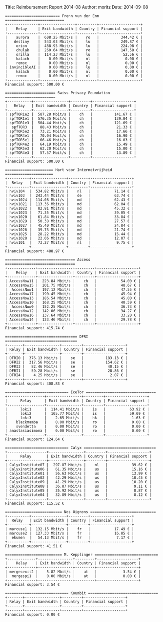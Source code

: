 Title: Reimbursement Report 2014-08
Author: moritz 
Date: 2014-09-08


    ========================= Frenn vun der Enn ===========================
    +--------------+----------------+---------+-------------------+
    |    Relay     | Exit bandwidth | Country | Financial support |
    +--------------+----------------+---------+-------------------+
    |    aurora    |  608.25 Mbit/s |    ro   |          344.42 € |
    |   destiny    |  543.03 Mbit/s |    lu   |          249.87 € |
    |    orion     |  488.95 Mbit/s |    lu   |          224.98 € |
    |    chulak    |  260.64 Mbit/s |    ro   |          147.58 € |
    |    orilla    |  114.23 Mbit/s |    lu   |           52.56 € |
    |    kalach    |    0.00 Mbit/s |    nl   |            0.00 € |
    |    remoc     |    0.00 Mbit/s |    nl   |            0.00 € |
    | invincibleAI |    0.00 Mbit/s |    lu   |            0.00 € |
    |    kalach    |    0.00 Mbit/s |    nl   |            0.00 € |
    |    remoc     |    0.00 Mbit/s |    nl   |            0.00 € |
    +--------------+----------------+---------+-------------------+
    Financial support: 500.00 €

    ======================= Swiss Privacy Foundation =======================
    +-----------+----------------+---------+-------------------+
    |   Relay   | Exit bandwidth | Country | Financial support |
    +-----------+----------------+---------+-------------------+
    | spfTOR1e2 |  587.28 Mbit/s |    ch   |          141.67 € |
    | spfTOR1e1 |  576.35 Mbit/s |    ch   |          139.04 € |
    | spfTOR1e3 |  504.44 Mbit/s |    ch   |          121.69 € |
    |  spfTOR3  |   88.43 Mbit/s |    ch   |           21.33 € |
    | spfTOR5e2 |   73.21 Mbit/s |    ch   |           17.66 € |
    | spfTOR4e1 |   70.04 Mbit/s |    ch   |           16.90 € |
    | spfTOR5e1 |   66.46 Mbit/s |    ch   |           16.03 € |
    | spfTOR4e2 |   64.19 Mbit/s |    ch   |           15.49 € |
    | spfTOR5e3 |   62.20 Mbit/s |    ch   |           15.00 € |
    | spfTOR4e3 |   57.57 Mbit/s |    ch   |           13.89 € |
    +-----------+----------------+---------+-------------------+
    Financial support: 500.00 €

    ====================== Hart voor Internetvrijheid ======================
    +----------+----------------+---------+-------------------+
    |  Relay   | Exit bandwidth | Country | Financial support |
    +----------+----------------+---------+-------------------+
    | hviv104  |  534.82 Mbit/s |    nl   |           71.14 € |
    | hviv103  |  243.44 Mbit/s |    de   |           63.74 € |
    | hviv1024 |  114.08 Mbit/s |    md   |           62.43 € |
    | hviv1021 |  113.36 Mbit/s |    md   |           62.04 € |
    | hviv1022 |   82.81 Mbit/s |    md   |           45.32 € |
    | hviv1023 |   71.35 Mbit/s |    md   |           39.05 € |
    | hviv1020 |   61.84 Mbit/s |    md   |           33.84 € |
    | hviv1029 |   50.38 Mbit/s |    md   |           27.57 € |
    | hviv1027 |   45.40 Mbit/s |    md   |           24.84 € |
    | hviv1026 |   39.73 Mbit/s |    md   |           21.74 € |
    | hviv1025 |   28.22 Mbit/s |    md   |           15.44 € |
    | hviv1028 |   22.06 Mbit/s |    md   |           12.07 € |
    | hviv101  |   73.27 Mbit/s |    nl   |            9.75 € |
    +----------+----------------+---------+-------------------+
    Financial support: 488.97 €

    ================================ Access ================================
    +-------------+----------------+---------+-------------------+
    |    Relay    | Exit bandwidth | Country | Financial support |
    +-------------+----------------+---------+-------------------+
    | AccessNow11 |  223.84 Mbit/s |    ch   |           54.00 € |
    | AccessNow15 |  201.75 Mbit/s |    ch   |           48.67 € |
    |  AccessNow1 |  197.12 Mbit/s |    ch   |           47.55 € |
    | AccessNow17 |  190.45 Mbit/s |    ch   |           45.94 € |
    | AccessNow13 |  186.54 Mbit/s |    ch   |           45.00 € |
    | AccessNow10 |  168.25 Mbit/s |    ch   |           40.59 € |
    |  AccessNow0 |  152.25 Mbit/s |    ch   |           36.73 € |
    | AccessNow12 |  142.06 Mbit/s |    ch   |           34.27 € |
    | AccessNow16 |  137.64 Mbit/s |    ch   |           33.20 € |
    | AccessNow14 |  123.46 Mbit/s |    ch   |           29.78 € |
    +-------------+----------------+---------+-------------------+
    Financial support: 415.74 €

    ================================= DFRI =================================
    +-------+----------------+---------+-------------------+
    | Relay | Exit bandwidth | Country | Financial support |
    +-------+----------------+---------+-------------------+
    | DFRI0 |  376.13 Mbit/s |    se   |          183.13 € |
    | DFRI2 |  317.56 Mbit/s |    se   |          154.62 € |
    | DFRI3 |   82.46 Mbit/s |    se   |           40.15 € |
    | DFRI1 |   59.28 Mbit/s |    se   |           28.86 € |
    | DFRI4 |    4.25 Mbit/s |    se   |            2.07 € |
    +-------+----------------+---------+-------------------+
    Financial support: 408.83 €

    ============================= IceTor ================================
    +-----------------+----------------+---------+-------------------+
    |      Relay      | Exit bandwidth | Country | Financial support |
    +-----------------+----------------+---------+-------------------+
    |      loki1      |  114.41 Mbit/s |    is   |           63.92 € |
    |      loki2      |  105.77 Mbit/s |    is   |           59.09 € |
    |      loki3      |    2.65 Mbit/s |    hk   |            1.63 € |
    |    blackmamba   |    0.00 Mbit/s |    ro   |            0.00 € |
    |    svendetta    |    0.00 Mbit/s |    ro   |            0.00 € |
    | anastasiasimona |    0.00 Mbit/s |    ro   |            0.00 € |
    +-----------------+----------------+---------+-------------------+
    Financial support: 124.64 €

    ============================= Calyx =================================
    +------------------+----------------+---------+-------------------+
    |      Relay       | Exit bandwidth | Country | Financial support |
    +------------------+----------------+---------+-------------------+
    | CalyxInstitute07 |  297.87 Mbit/s |    nl   |           39.62 € |
    | CalyxInstitute06 |   61.35 Mbit/s |    us   |           15.16 € |
    | CalyxInstitute01 |   56.63 Mbit/s |    us   |           13.99 € |
    | CalyxInstitute02 |   42.29 Mbit/s |    us   |           10.45 € |
    | CalyxInstitute09 |   41.29 Mbit/s |    us   |           10.20 € |
    | CalyxInstitute08 |   36.87 Mbit/s |    us   |            9.11 € |
    | CalyxInstitute05 |   35.92 Mbit/s |    us   |            8.87 € |
    | CalyxInstitute04 |   32.89 Mbit/s |    us   |            8.12 € |
    +------------------+----------------+---------+-------------------+
    Financial support: 115.52 €

    ========================== Nos Oignons ==============================
    +----------+----------------+---------+-------------------+
    |  Relay   | Exit bandwidth | Country | Financial support |
    +----------+----------------+---------+-------------------+
    | marcuse1 |  132.15 Mbit/s |    fr   |           17.49 € |
    | marcuse2 |  127.33 Mbit/s |    fr   |           16.85 € |
    |  ekumen  |   54.13 Mbit/s |    fr   |            7.17 € |
    +----------+----------------+---------+-------------------+
    Financial support: 41.51 €

    ========================== M. Kepplinger =============================
    +-------------+----------------+---------+-------------------+
    |    Relay    | Exit bandwidth | Country | Financial support |
    +-------------+----------------+---------+-------------------+
    | mergesexit2 |    5.82 Mbit/s |    at   |            3.54 € |
    |  mergespi1  |    0.00 Mbit/s |    at   |            0.00 € |
    +-------------+----------------+---------+-------------------+
    Financial support: 3.54 €

    ============================= Koumbit ================================
    +-------+----------------+---------+-------------------+
    | Relay | Exit bandwidth | Country | Financial support |
    +-------+----------------+---------+-------------------+
    +-------+----------------+---------+-------------------+
    Financial support: 0.00 €
